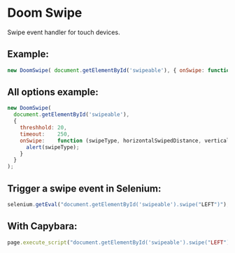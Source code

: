 # Doom Swipe

Swipe event handler for touch devices.

## Example:

```javascript
new DoomSwipe( document.getElementById('swipeable'), { onSwipe: function (swipeType) { alert(swipeType); } } );
```

## All options example:

```javascript
new DoomSwipe(
  document.getElementById('swipeable'),
  {
    threshhold: 20,
    timeout:    250,
    onSwipe:    function (swipeType, horizontalSwipedDistance, verticalSwipedDistance) {
      alert(swipeType);
    }
  }
);
```


## Trigger a swipe event in Selenium:

```javascript
selenium.getEval("document.getElementById('swipeable').swipe("LEFT")");
```

## With Capybara:

```ruby
page.execute_script("document.getElementById('swipeable').swipe("LEFT")")
```